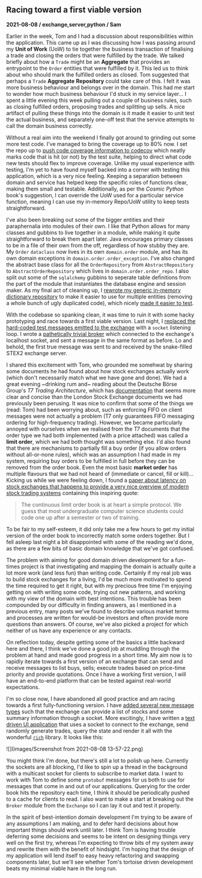 ## Racing toward a first viable version
**2021-08-08 / exchange,server,python / Sam**

Earlier in the week, Tom and I had a discussion about responsibilities within the application.
This came up as I was discussing how I was passing around my **Unit of Work** (UoW) to tie together the business transaction of finalising a trade and closing the orders that were fulfilled by the trade.
We talked briefly about how a `Trade` might be an **Aggregate** that provides an entrypoint to the `Order` entities that were fulfilled by it.
This led us to think about who should mark the fulfilled orders as closed. Tom suggested that perhaps a `Trade` **Aggregate** **Repository** could take care of this.
I felt it was more business behaviour and belongs over in the domain.
This had me start to wonder how much business behaviour I'd stuck in my service layer... I spent a little evening this week pulling out a couple of business rules, such as closing fulfilled orders, proposing trades and splitting up sells.
A nice artifact of pulling these things into the domain is it made it easier to unit test the actual business, and separately one-off test that the service attempts to call the domain business correctly.

Without a real aim into the weekend I finally got around to grinding out some more test code. I've managed to bring the coverage up to 80% now.
I set the repo up to [push code coverage information to codecov](https://app.codecov.io/gh/SAMTOMINDUSTRYS/stex2s-python) which neatly marks code that is hit (or not) by the test suite, helping to direct what code new tests should flex to improve coverage.
Unlike my usual experience with testing, I'm yet to have found myself backed into a corner with testing this application, which is a very nice feeling.
Keeping a separation between domain and service has helped keep the specific roles of functions clear, making them small and testable.
Additionally, as per the *Cosmic Python* book's suggestion, I can override the UoW used for a particular service function, meaning I can use my in-memory Repo/UoW utility to keep tests straightforward.

I've also been breaking out some of the bigger entities and their paraphernalia into modules of their own.
I like that Python allows for many classes and gubbins to live together in a module, while making it quite straightforward to break them apart later.
Java encourages primary classes to be in a file of their own from the off, regardless of how stubby they are.
My `Order` `dataclass` now lives in its own `domain.order` module, and has its own domain exceptions in `domain.order.order_exception`.
I've also changed the abstract base class for all the `OrderRepository` from `AbstractRepository` to `AbstractOrderRepository` which lives in `domain.order.order_repo`.
I also split out some of the `sqlalchemy` gubbins to seperate table definitions from the part of the module that instantiates the database engine and session maker.
As my final act of cleaning up, I [rewrote my generic in-memory dictionary repository](https://github.com/SAMTOMINDUSTRYS/stex2s-python/commit/90ca64fc54f74f50cd67ca5eda8627406f8fccae) to make it easier to use for multiple entities (removing a whole bunch of ugly duplicated code), which nicely [made it easier to test](https://github.com/SAMTOMINDUSTRYS/stex2s-python/commit/49ba5b5a7604c5b43bfea6f869dccd47ebf0ca1b).

With the codebase so spanking clean, it was time to ruin it with some hacky prototyping and race towards a first viable version.
Last night, I [replaced the hard-coded test messages emitted to the exchange](https://github.com/SAMTOMINDUSTRYS/stex2s-python/commit/54e0e35f6ed9fa3cd1ccc791ab98eb13e3ed539d) with a `socket` listening loop.
I wrote a [pathetically trivial broker](https://github.com/SAMTOMINDUSTRYS/stex2s-python/commit/dc0a37ea7daa5d74b4f21908ec50ae18f1144086) which connected to the exchange's localhost socket, and sent a message in the same format as before.
Lo and behold, the first true message was sent to and received by the snake-filled STEX2 exchange server.

I shared this excitement with Tom, who grounded me somehwat by sharing some documents he had found about how stock exchanges actually work (which don't necessarily match what we have gone and done).
We had a great evening ~drinking rum and~ reading about the Deutsche Börse Group's *T7 Trading Architecture*, which has [documentation](https://www.eurex.com/ex-en/support/initiatives/t7-release-9-1) that seems more clear and concise than the London Stock Exchange documents we had previously been perusing.
It was nice to confirm that some of the things we (read: Tom) had been worrying about, such as enforcing FIFO on client messages were not actually a problem (T7 only guarantees FIFO messaging ordering for high-frequency trading).
However, we became particularly annoyed with ourselves when we realised from the T7 documents that the order type we had both implemented (with a price attached) was called a **limit order**, which we had both thought was something else.
I'd also found that there are mechanisms to partially fill a buy order (if you allow orders without all-or-none rules), which was an assumption I had made in my system, requiring buy orders to be fulfilled in full before they can be removed from the order book.
Even the most basic **market order** has multiple flavours that we had not heard of (immediate or cancel, fill or kill)...
Kicking us while we were feeling down, I found a [paper about latency on stock exchanges that happens to provide a very nice overview of modern stock trading systems](https://www.bis.org/publ/work955.pdf) containing this inspiring quote:

> The continuous limit order book is at heart a simple protocol. We guess that most undergraduate computer science students could code one up after a semester or two of training.

To be fair to my self-esteem, it did only take me a few hours to get my initial version of the order book to incorrectly match some orders together.
But I fell asleep last night a bit disappointed with some of the reading we'd done, as there are a few bits of basic domain knowledge that we've got confused.

The problem with aiming for good domain driven development for a fun-times project is that investigating and mapping the domain is actually quite a lot more work (and less fun) than writing code.
Certainly if my real job was to build stock exchanges for a living, I'd be much more motivated to spend the time required to get it right, but with my precious free time I'm enjoying getting on with writing some code, trying out new patterns, and working with my view of the domain with best intentions.
This trouble has been compounded by our difficulty in finding answers, as I mentioned in a previous entry, many posts we've found to describe various market terms and processes are written for would-be investors and often provide more questions than answers.
Of course, we've also picked a project for which neither of us have any experience or any contacts.

On reflection today, despite getting some of the basics a little backward here and there, I think we've done a good job at muddling through the problem at hand and made good progress in a short time.
My aim now is to rapidly iterate towards a first version of an exchange that can send and receive messages to list buys, sells; execute trades based on price-time priority and provide quotations.
Once I have a working first version, I will have an end-to-end platform that can be tested against real-world expectations.

I'm so close now, I have abandoned all good practice and am racing towards a first fully-functioning version.
I have [added several new message types](https://github.com/SAMTOMINDUSTRYS/stex2s-python/commit/2ab84cdb8e5c06eb0a140d9b157a897135beffe4) such that the exchange can provide a list of stocks and some summary information through a socket.
More excitingly, I have written a [text driven UI application](https://github.com/SAMTOMINDUSTRYS/stex2s-python/commit/61af13434bf0df755f161586f63f0d4e47ad93df) that uses a socket to connect to the exchange, send randomly generate trades, query the state and render it all with the wonderful [`rich`](https://github.com/willmcgugan/rich) library.
It looks like this:

![](images/Screenshot from 2021-08-08 13-57-22.png)

You might think I'm done, but there's still a lot to polish up here. Currently the sockets are all blocking, I'd like to spin up a thread in the background with a multicast socket for clients to subscribe to market data. I want to work with Tom to define some `protobuf` messages for us both to use for messages that come in and out of our applications. Querying for the order book hits the repository each time, I think it should be periodically pushed to a cache for clients to read. I also want to make a start at breaking out the `Broker` module from the `Exchange` so I can lay it out and test it properly.

In the spirit of best-intention domain development I'm trying to be aware of any assumptions I am making, and to defer hard decisions about how important things should work until later.
I think Tom is having trouble deferring some decisions and seems to be intent on designing things very well on the first try, whereas I'm expecting to throw bits of my system away and rewrite them with the benefit of hindsight.
I'm hoping that the design of my application will lend itself to easy heavy refactoring and swapping components later, but we'll see whether Tom's tortoise driven development beats my minimal viable hare in the long run.
